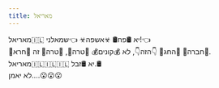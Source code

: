 ```yaml
---
title: מאריאל
---
```

מאריאל🇮🇱 יא 🛢פח🛢 ☣אשפה☣ 👈שמאלני!👈  
👱חברה👱 🎄החג🎄 👇הזה👇, לא 💰קונים💰 🥛טרה🥛, 🥛טרה🥛 זה 💩חרא💩.  
מאריאל🇮🇱🇮🇱🇮🇱 יא 🛢זבל.🛢  
לא יאמן....😮😮😮  
